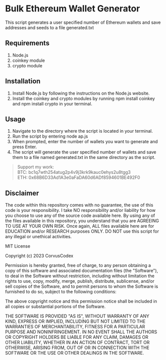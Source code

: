# Bulk Ethereum Wallet Generator
This script generates a user specified number of Ethereum wallets and save addresses and seeds to a file generated.txt

## Requirements
1. Node.js
2. coinkey module
3. crypto module

## Installation
1. Install Node.js by following the instructions on the Node.js website.
2. Install the coinkey and crypto modules by running npm install coinkey and npm install crypto in your terminal.

## Usage
1. Navigate to the directory where the script is located in your terminal.
2. Run the script by entering node ap.js
3. When prompted, enter the number of wallets you want to generate and press Enter.
4. The script will generate the user specified number of wallets and save them to a file named generated.txt in the same directory as the script.

>Support my work:<br>
>BTC: bc1q7wth254atug2p4v9j3krk9kauc0ehys2u8tgg3<br>
>ETH: 0x68B6D33Ad1A3e0aFaDA60d6ADf8594601BE492F0<br>

## Disclaimer

The code within this repository comes with no guarantee, the use of this code is your responsibility. I take NO responsibility and/or liability for how you choose to use any of the source code available here. By using any of the files available in this repository, you understand that you are AGREEING TO USE AT YOUR OWN RISK. Once again, ALL files available here are for EDUCATION and/or RESEARCH purposes ONLY. DO NOT use this script for any illegal or unethical activities.


MIT License

Copyright (c) 2023 CorvusCodex

Permission is hereby granted, free of charge, to any person obtaining a copy
of this software and associated documentation files (the "Software"), to deal
in the Software without restriction, including without limitation the rights
to use, copy, modify, merge, publish, distribute, sublicense, and/or sell
copies of the Software, and to permit persons to whom the Software is
furnished to do so, subject to the following conditions:

The above copyright notice and this permission notice shall be included in all
copies or substantial portions of the Software.

THE SOFTWARE IS PROVIDED "AS IS", WITHOUT WARRANTY OF ANY KIND, EXPRESS OR
IMPLIED, INCLUDING BUT NOT LIMITED TO THE WARRANTIES OF MERCHANTABILITY,
FITNESS FOR A PARTICULAR PURPOSE AND NONINFRINGEMENT. IN NO EVENT SHALL THE
AUTHORS OR COPYRIGHT HOLDERS BE LIABLE FOR ANY CLAIM, DAMAGES OR OTHER
LIABILITY, WHETHER IN AN ACTION OF CONTRACT, TORT OR OTHERWISE, ARISING FROM,
OUT OF OR IN CONNECTION WITH THE SOFTWARE OR THE USE OR OTHER DEALINGS IN THE
SOFTWARE.

